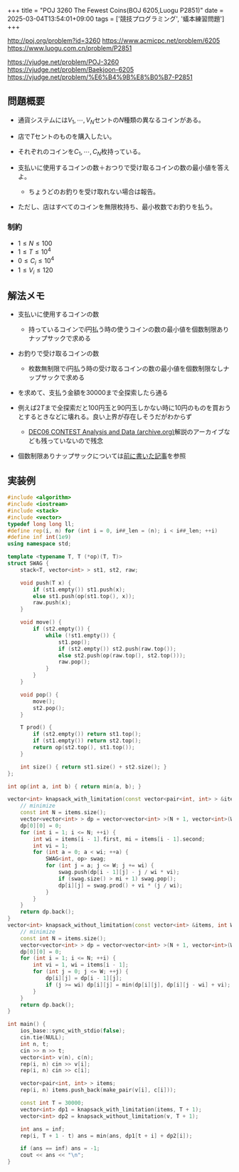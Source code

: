 +++
title = "POJ 3260 The Fewest Coins(BOJ 6205,Luogu P2851)"
date = 2025-03-04T13:54:01+09:00
tags = ['競技プログラミング', '蟻本練習問題']
+++

http://poj.org/problem?id=3260
https://www.acmicpc.net/problem/6205
https://www.luogu.com.cn/problem/P2851

https://vjudge.net/problem/POJ-3260
https://vjudge.net/problem/Baekjoon-6205
https://vjudge.net/problem/%E6%B4%9B%E8%B0%B7-P2851
<!--more-->
## 問題概要
- 通貨システムには$V_1, \cdots, V_N$セントの$N$種類の異なるコインがある。
- 店で$T$セントのものを購入したい。
- それぞれのコインを$C_1, \cdots, C_N$枚持っている。

- 支払いに使用するコインの数＋おつりで受け取るコインの数の最小値を答えよ。
	- ちょうどのお釣りを受け取れない場合は報告。
- ただし、店はすべてのコインを無限枚持ち、最小枚数でお釣りを払う。

### 制約
- $1\leq N\leq 100$
- $1\leq T\leq 10^4$
- $0\leq C_i\leq 10^4$
- $1\leq V_i\leq 120$
## 解法メモ
- 支払いに使用するコインの数
	- 持っているコインで$i$円払う時の使うコインの数の最小値を個数制限ありナップサックで求める
- お釣りで受け取るコインの数
	- 枚数無制限で$i$円払う時の受け取るコインの数の最小値を個数制限なしナップサックで求める
- を求めて、支払う金額を30000まで全探索したら通る

- 例えば$2T$まで全探索だと100円玉と90円玉しかない時に10円のものを買おうとするときなどに壊れる。良い上界が存在しそうだがわからず
	- [DEC06 CONTEST Analysis and Data (archive.org)](https://web.archive.org/web/20181231044524/http://contest.usaco.org:80/DEC06.htm)解説のアーカイブなども残っていないので残念

- 個数制限ありナップサックについては[前に書いた記事](https://coindarw.github.io/blog/posts/knapsack-with-limitations/)を参照
## 実装例
```cpp
#include <algorithm>
#include <iostream>
#include <stack>
#include <vector>
typedef long long ll;
#define rep(i, n) for (int i = 0, i##_len = (n); i < i##_len; ++i)
#define inf int(1e9)
using namespace std;

template <typename T, T (*op)(T, T)>
struct SWAG {
    stack<T, vector<int> > st1, st2, raw;

    void push(T x) {
        if (st1.empty()) st1.push(x);
        else st1.push(op(st1.top(), x));
        raw.push(x);
    }

    void move() {
        if (st2.empty()) {
            while (!st1.empty()) {
                st1.pop();
                if (st2.empty()) st2.push(raw.top());
                else st2.push(op(raw.top(), st2.top()));
                raw.pop();
            }
        }
    }

    void pop() {
        move();
        st2.pop();
    }

    T prod() {
        if (st2.empty()) return st1.top();
        if (st1.empty()) return st2.top();
        return op(st2.top(), st1.top());
    }

    int size() { return st1.size() + st2.size(); }
};

int op(int a, int b) { return min(a, b); }

vector<int> knapsack_with_limitation(const vector<pair<int, int> > &items, int W) {
    // minimize
    const int N = items.size();
    vector<vector<int> > dp = vector<vector<int> >(N + 1, vector<int>(W + 1, inf));
    dp[0][0] = 0;
    for (int i = 1; i <= N; ++i) {
        int wi = items[i - 1].first, mi = items[i - 1].second;
        int vi = 1;
        for (int a = 0; a < wi; ++a) {
            SWAG<int, op> swag;
            for (int j = a; j <= W; j += wi) {
                swag.push(dp[i - 1][j] - j / wi * vi);
                if (swag.size() > mi + 1) swag.pop();
                dp[i][j] = swag.prod() + vi * (j / wi);
            }
        }
    }
    return dp.back();
}
vector<int> knapsack_without_limitation(const vector<int> &items, int W) {
    // minimize
    const int N = items.size();
    vector<vector<int> > dp = vector<vector<int> >(N + 1, vector<int>(W + 1, inf));
    dp[0][0] = 0;
    for (int i = 1; i <= N; ++i) {
        int vi = 1, wi = items[i - 1];
        for (int j = 0; j <= W; ++j) {
            dp[i][j] = dp[i - 1][j];
            if (j >= wi) dp[i][j] = min(dp[i][j], dp[i][j - wi] + vi);
        }
    }
    return dp.back();
}

int main() {
    ios_base::sync_with_stdio(false);
    cin.tie(NULL);
    int n, t;
    cin >> n >> t;
    vector<int> v(n), c(n);
    rep(i, n) cin >> v[i];
    rep(i, n) cin >> c[i];

    vector<pair<int, int> > items;
    rep(i, n) items.push_back(make_pair(v[i], c[i]));

    const int T = 30000;
    vector<int> dp1 = knapsack_with_limitation(items, T + 1);
    vector<int> dp2 = knapsack_without_limitation(v, T + 1);

    int ans = inf;
    rep(i, T + 1 - t) ans = min(ans, dp1[t + i] + dp2[i]);

    if (ans == inf) ans = -1;
    cout << ans << "\n";
}
```